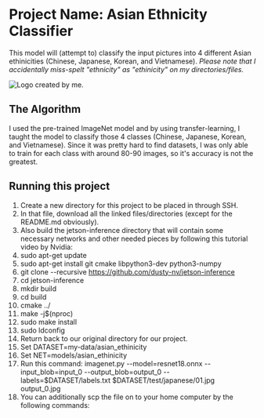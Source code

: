 # Project Name: Asian Ethnicity Classifier

This model will (attempt to) classify the input pictures into 4 different Asian ethinicities (Chinese, Japanese, Korean, and Vietnamese). *Please note that I accidentally miss-spelt "ethnicity" as "ethinicity" on my directories/files.*

![Logo created by me.](https://i.imgur.com/GXkfL4R.jpg)

## The Algorithm

I used the pre-trained ImageNet model and by using transfer-learning, I taught the model to classify those 4 classes (Chinese, Japanese, Korean, and Vietnamese). Since it was pretty hard to find datasets, I was only able to train for each class with around 80-90 images, so it's accuracy is not the greatest.

## Running this project

1. Create a new directory for this project to be placed in through SSH.
2. In that file, download all the linked files/directories (except for the README.md obviously).
3. Also build the jetson-inference directory that will contain some necessary networks and other needed pieces by following this tutorial video by Nvidia:
  1. sudo apt-get update
  2. sudo apt-get install git cmake libpython3-dev python3-numpy
  3. git clone --recursive https://github.com/dusty-nv/jetson-inference
  4. cd jetson-inference
  5. mkdir build
  6. cd build
  7. cmake ../
  8. make -j$(nproc)
  9. sudo make install
  10. sudo ldconfig
4. Return back to our original directory for our project.
5. Set DATASET=my-data/asian_ethinicity
6. Set NET=models/asian_ethinicity
7. Run this command: imagenet.py --model=resnet18.onnx --input_blob=input_0 --output_blob=output_0 --labels=$DATASET/labels.txt $DATASET/test/japanese/01.jpg output_0.jpg
8. You can additionally scp the file on to your home computer by the following commands:
